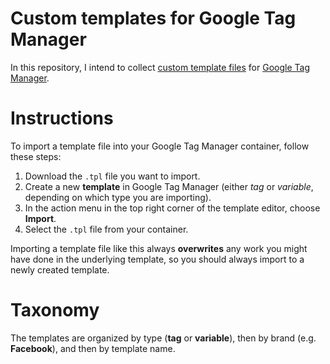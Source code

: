 # Custom templates for Google Tag Manager
In this repository, I intend to collect [custom template files](https://www.simoahava.com/analytics/custom-templates-guide-for-google-tag-manager/) for [Google Tag Manager](https://tagmanager.google.com/).

# Instructions
To import a template file into your Google Tag Manager container, follow these steps:

1. Download the `.tpl` file you want to import.
2. Create a new **template** in Google Tag Manager (either *tag* or *variable*, depending on which type you are importing).
3. In the action menu in the top right corner of the template editor, choose **Import**.
4. Select the `.tpl` file from your container.

Importing a template file like this always **overwrites** any work you might have done in the underlying template, so you should always import to a newly created template.

# Taxonomy
The templates are organized by type (**tag** or **variable**), then by brand (e.g. **Facebook**), and then by template name.
